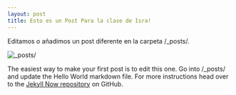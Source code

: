 ```yaml
---
layout: post
title: Esto es un Post Para la clase de Isra!
---
```


Editamos o añadimos un post diferente en la carpeta /_posts/.

![_posts/](https://d30y9cdsu7xlg0.cloudfront.net/png/29738-200.png)

The easiest way to make your first post is to edit this one. Go into /_posts/ and update the Hello World markdown file. For more instructions head over to the [Jekyll Now repository](https://github.com/barryclark/jekyll-now) on GitHub.

